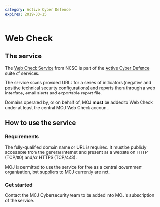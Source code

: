 ```yaml
---
category: Active Cyber Defence
expires: 2019-03-15
---
```

# Web Check

## The service

The [Web Check Service](https://www.ncsc.gov.uk/blog-post/web-check-helping-you-secure-your-public-sector-websites) from NCSC is part of the [Active Cyber Defence](https://www.ncsc.gov.uk/blog-post/active-cyber-defence-tackling-cyber-attacks-uk) suite of services.

The service scans provided URLs for a series of indicators (negative and positive technical security configurations) and reports them through a web interface, email alerts and exportable report file.

Domains operated by, or on behalf of, MOJ **must** be added to Web Check under at least the central MOJ Web Check account.

## How to use the service

### Requirements

The fully-qualified domain name or URL is required. It must be publicly accessible from the general Internet  and present as a website on HTTP (TCP/80) and/or HTTPS (TCP/443).

MOJ is permitted to use the service for free as a central government organisation, but suppliers to MOJ currently are not.

### Get started

Contact the MOJ Cybersecurity team to be added into MOJ's subscription of the service.